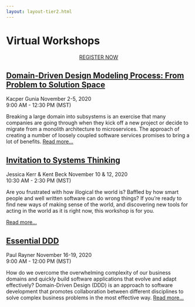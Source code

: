 ```yaml
---
layout: layout-tier2.html
---
```

<div class="section hero workshops"></div>
<div class="container">
    <div class="col-lg-8 col-lg-offset-2">
        <h1 class="text-center">Virtual Workshops</h1>
        <div class="row">
            <div class="col-xs-12" align="center">
                <a class="btn" href="https://ti.to/EDDD/explore-ddd-2020-virtual-workshops">REGISTER NOW</a>
            </div>
        </div>
    </div>
</div>
<div class="container workshops-index-page">
    <div class="col-lg-10 col-lg-offset-1">
        <!-- begin workshop element -->
        <div class="row">
            <div class="col-xs-12 col-sm-2">
                <div class="speaker-container">
                    <a href="kacper-gunia.html"><div class="speaker-img kacper-gunia"></div></a>
                </div>
            </div>
            <div class="col-xs-12 col-sm-10 workshops-index-page--item">
                <h2><a href="kacper-gunia.html">Domain-Driven Design Modeling Process: From Problem to Solution Space</a></h2>
                <p>
                    <span class="speaker-name">Kacper Gunia</span>
                    <span class="duration">November 2-5, 2020<br>9:00 AM - 12:30 PM (MST)</span>
                </p>
                <p>Breaking a large domain into subsystems is an exercise that many companies are going through when they kick off a new project or decide to migrate from a monolith architecture to microservices. The approach of creating a number of loosely coupled software services promises to bring a lot of benefits. <a href="kacper-gunia.html">Read more...</a></p>
            </div>
        </div>
        <!-- begin workshop element -->
        <div class="row">
            <div class="col-xs-12 col-sm-2">
                <div class="speaker-container">
                    <a href="jessica-kerr-kent-beck.html"><div class="co-workshop-img jessica-and-kent"></div></a>
                </div>
            </div>
            <div class="col-xs-12 col-sm-10 workshops-index-page--item">
                <h2><a href="jessica-kerr-kent-beck.html">Invitation to Systems Thinking</a></h2>
                <p>
                    <span class="speaker-name">Jessica Kerr &amp; Kent Beck</span>
                    <span class="duration">November 10 &amp; 12, 2020<br>10:30 AM - 2:30 PM (MST)</span>
                </p>
                <p>Are you frustrated with how illogical the world is? Baffled by how smart people and well written software can do wrong things? If you’re ready to find new ways of making sense of the world, and discovering new tools for acting in the world as it is right now, this workshop is for you.

<a href="jessica-kerr-kent-beck.html">Read more...</a></p>
            </div>
        </div>
        <!-- begin workshop element -->
        <div class="row">
            <div class="col-xs-12 col-sm-2">
                <div class="speaker-container">
                    <a href="paul-rayner.html"><div class="speaker-img paul-rayner"></div></a>
                </div>
            </div>
            <div class="col-xs-12 col-sm-10 workshops-index-page--item">
                <h2><a href="paul-rayner.html">Essential DDD</a></h2>
                <p>
                    <span class="speaker-name">Paul Rayner</span>
                    <span class="duration">November 16-19, 2020<br>9:00 AM - 12:00 PM (MST)</span>
                </p>
                <p>How do we overcome the overwhelming complexity of our business domains and quickly build software applications that evolve and adapt effectively? Domain-Driven Design (DDD) is an approach to software development that promotes collaboration between different disciplines to solve complex business problems in the most effective way. <a href="paul-rayner.html">Read more...</a></p>
            </div>
        </div>
    </div>
</div>
